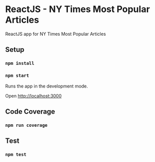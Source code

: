 # ReactJS - NY Times Most Popular Articles

ReactJS app for NY Times Most Popular Articles

## Setup

### `npm install`

### `npm start`

Runs the app in the development mode.

Open [http://localhost:3000](http://localhost:3000)

## Code Coverage
### `npm run coverage`

## Test
### `npm test`
